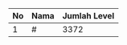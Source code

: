 | No | Nama            | Jumlah Level |
|----|-----------------|--------------|
| 1  | #    |    3372        |
